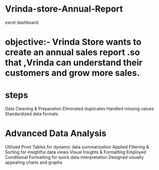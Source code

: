 # Vrinda-store-Annual-Report
excel dashboard
# objective:- Vrinda Store wants to create an annual sales report .so that ,Vrinda can understand their customers and grow more sales.
# steps
Data Cleaning & Preparation
Eliminated duplicates
Handled missing values
Standardized data formats
# Advanced Data Analysis
Utilized Pivot Tables for dynamic data summarization
Applied Filtering & Sorting for insightful data views
 Visual Insights & Formatting
Employed Conditional Formatting for quick data interpretation
Designed visually appealing charts and graphs

